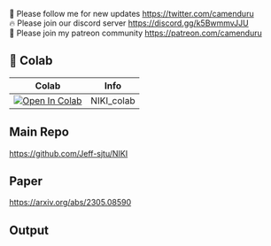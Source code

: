 🐣 Please follow me for new updates https://twitter.com/camenduru <br />
🔥 Please join our discord server https://discord.gg/k5BwmmvJJU <br />
🥳 Please join my patreon community https://patreon.com/camenduru <br />

## 🦒 Colab

| Colab | Info
| --- | --- |
[![Open In Colab](https://colab.research.google.com/assets/colab-badge.svg)](https://colab.research.google.com/github/camenduru/NIKI-colab/blob/main/NIKI_colab.ipynb) | NIKI_colab

## Main Repo
https://github.com/Jeff-sjtu/NIKI

## Paper
https://arxiv.org/abs/2305.08590

## Output

